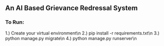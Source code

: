 ## An AI Based Grievance Redressal System

### To Run:
1.) Create your virtual environment\n
2.) pip install -r requirements.txt\n
3.) python manage.py migrate\n
4.) python manage.py runserver\n
